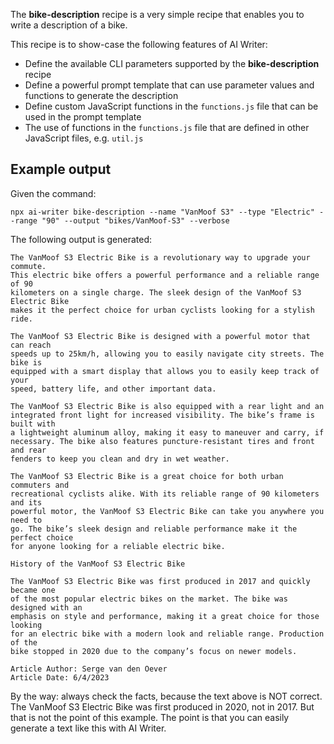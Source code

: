 The **bike-description** recipe is a very simple recipe that enables you to write a description of a bike.

This recipe is to show-case the following features of AI Writer:

- Define the available CLI parameters supported by the **bike-description** recipe 
- Define a powerful prompt template that can use parameter values and functions to generate the description
- Define custom JavaScript functions in the `functions.js` file that can be used in the prompt template
- The use of functions in the `functions.js` file that are defined in other JavaScript files, e.g. `util.js`

## Example output

Given the command:

```
npx ai-writer bike-description --name "VanMoof S3" --type "Electric" --range "90" --output "bikes/VanMoof-S3" --verbose
```

The following output is generated:

```
The VanMoof S3 Electric Bike is a revolutionary way to upgrade your commute.
This electric bike offers a powerful performance and a reliable range of 90
kilometers on a single charge. The sleek design of the VanMoof S3 Electric Bike
makes it the perfect choice for urban cyclists looking for a stylish ride.

The VanMoof S3 Electric Bike is designed with a powerful motor that can reach
speeds up to 25km/h, allowing you to easily navigate city streets. The bike is
equipped with a smart display that allows you to easily keep track of your
speed, battery life, and other important data.

The VanMoof S3 Electric Bike is also equipped with a rear light and an
integrated front light for increased visibility. The bike’s frame is built with
a lightweight aluminum alloy, making it easy to maneuver and carry, if
necessary. The bike also features puncture-resistant tires and front and rear
fenders to keep you clean and dry in wet weather.

The VanMoof S3 Electric Bike is a great choice for both urban commuters and
recreational cyclists alike. With its reliable range of 90 kilometers and its
powerful motor, the VanMoof S3 Electric Bike can take you anywhere you need to
go. The bike’s sleek design and reliable performance make it the perfect choice
for anyone looking for a reliable electric bike.

History of the VanMoof S3 Electric Bike

The VanMoof S3 Electric Bike was first produced in 2017 and quickly became one
of the most popular electric bikes on the market. The bike was designed with an
emphasis on style and performance, making it a great choice for those looking
for an electric bike with a modern look and reliable range. Production of the
bike stopped in 2020 due to the company’s focus on newer models.

Article Author: Serge van den Oever
Article Date: 6/4/2023
```

By the way: always check the facts, because the text above is NOT correct. The VanMoof S3 Electric Bike was first produced in 2020, not in 2017. But that is not the point of this example. The point is that you can easily generate a text like this with AI Writer.